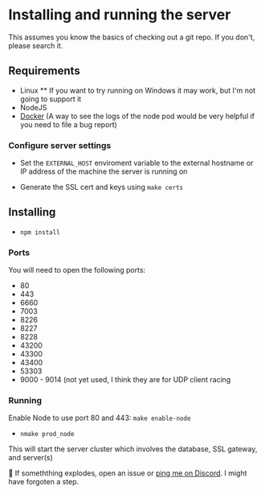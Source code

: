 # Installing and running the server

This assumes you know the basics of checking out a git repo. If you don't, please search it.

## Requirements

- Linux
  \*\* If you want to try running on Windows it may work, but I'm not going to support it
- NodeJS
- [Docker](https://docs.docker.com/compose/install/) (A way to see the logs of the node pod would be very helpful if you need to file a bug report)

### Configure server settings

- Set the `EXTERNAL_HOST` enviroment variable to the external hostname or IP address of the machine the server is running on

- Generate the SSL cert and keys using `make certs`

## Installing

- `npm install`

### Ports

You will need to open the following ports:

- 80
- 443
- 6660
- 7003
- 8226
- 8227
- 8228
- 43200
- 43300
- 43400
- 53303
- 9000 - 9014 (not yet used, I think they are for UDP client racing


### Running

Enable Node to use port 80 and 443: `make enable-node`

- `nmake prod_node`

This will start the server cluster which involves the database, SSL gateway, and server(s)

🤞 If someththing explodes, open an issue or [ping me on Discord](drazi#3741). I might have forgoten a step.
